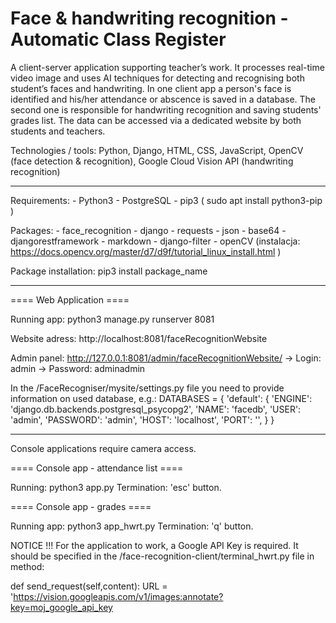# Face & handwriting recognition - Automatic Class Register

A client-server application supporting teacher’s work. It processes real-time video image and uses AI techniques for detecting and recognising
both student’s faces and handwriting. In one client app a person's face is identified and his/her attendance or abscence is saved in a database. 
The second one is responsible for handwriting recognition and saving students' grades list. The data can be accessed via a dedicated website by both students and teachers. 

Technologies / tools:
	Python, Django, HTML, CSS, JavaScript, OpenCV (face detection & recognition), Google Cloud Vision API (handwriting recognition)
	


-------------------------------------------------------------------------------------------------------

Requirements: 
	- Python3
	- PostgreSQL
	- pip3 ( sudo apt install python3-pip )
	
Packages:
	- face_recognition
	- django
	- requests
	- json
	- base64
	- djangorestframework
	- markdown
	- django-filter
	- openCV (instalacja: https://docs.opencv.org/master/d7/d9f/tutorial_linux_install.html )

Package installation: pip3 install package_name

-------------------------------------------------------------------------------------------------------

==== Web Application ====

Running app: python3 manage.py runserver 8081

Website adress: http://localhost:8081/faceRecognitionWebsite

Admin panel: http://127.0.0.1:8081/admin/faceRecognitionWebsite/
	-> Login: admin
	-> Password: adminadmin

In the /FaceRecogniser/mysite/settings.py file you need to provide information on used database, e.g.:
	DATABASES = {
	    'default': {
	        'ENGINE': 'django.db.backends.postgresql_psycopg2',
	        'NAME': 'facedb',
	        'USER': 'admin',
	        'PASSWORD': 'admin',
	        'HOST': 'localhost',
	        'PORT': '',
	    }
	}

-------------------------------------------------------------------------------------------------------

Console applications require camera access.

==== Console app - attendance list ====

Running: python3 app.py
Termination: 'esc' button.


==== Console app - grades ====

Running app: python3 app_hwrt.py
Termination: 'q' button.

NOTICE !!! 
For the application to work, a Google API Key is required. It should be specified in the /face-recognition-client/terminal_hwrt.py file in method: 

def send_request(self,content):
    URL = 'https://vision.googleapis.com/v1/images:annotate?key=moj_google_api_key

